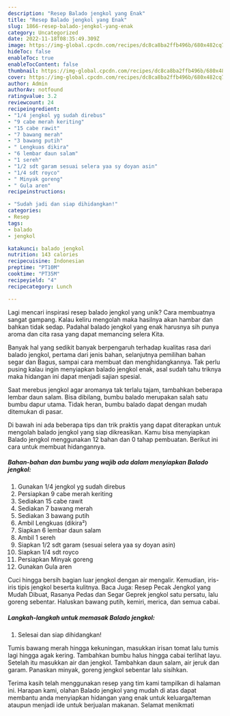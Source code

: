 ```yaml
---
description: "Resep Balado jengkol yang Enak"
title: "Resep Balado jengkol yang Enak"
slug: 1866-resep-balado-jengkol-yang-enak
category: Uncategorized
date: 2022-11-18T08:35:49.309Z
image: https://img-global.cpcdn.com/recipes/dc8ca8ba2ffb496b/680x482cq70/balado-jengkol-foto-resep-utama.jpg
hideToc: false
enableToc: true
enableTocContent: false
thumbnail: https://img-global.cpcdn.com/recipes/dc8ca8ba2ffb496b/680x482cq70/balado-jengkol-foto-resep-utama.jpg
cover: https://img-global.cpcdn.com/recipes/dc8ca8ba2ffb496b/680x482cq70/balado-jengkol-foto-resep-utama.jpg
author: Admin
authorAv: notfound
ratingvalue: 3.2
reviewcount: 24
recipeingredient:
- "1/4 jengkol yg sudah direbus"
- "9 cabe merah keriting"
- "15 cabe rawit"
- "7 bawang merah"
- "3 bawang putih"
- " Lengkuas dikira"
- "6 lembar daun salam"
- "1 sereh"
- "1/2 sdt garam sesuai selera yaa sy doyan asin"
- "1/4 sdt royco"
- " Minyak goreng"
- " Gula aren"
recipeinstructions:

- "Sudah jadi dan siap dihidangkan!"
categories:
- Resep
tags:
- balado
- jengkol

katakunci: balado jengkol 
nutrition: 143 calories
recipecuisine: Indonesian
preptime: "PT10M"
cooktime: "PT35M"
recipeyield: "4"
recipecategory: Lunch

---
```





Lagi mencari inspirasi resep balado jengkol yang unik? Cara membuatnya sangat gampang. Kalau keliru mengolah maka hasilnya akan hambar dan bahkan tidak sedap. Padahal balado jengkol yang enak harusnya sih punya aroma dan cita rasa yang dapat memancing selera Kita.





Banyak hal yang sedikit banyak berpengaruh terhadap kualitas rasa dari balado jengkol, pertama dari jenis bahan, selanjutnya pemilihan bahan segar dan Bagus, sampai cara membuat dan menghidangkannya. Tak perlu pusing kalau ingin menyiapkan balado jengkol enak,      asal sudah tahu triknya maka hidangan ini dapat menjadi sajian spesial.














Saat merebus jengkol agar aromanya tak terlalu tajam, tambahkan beberapa lembar daun salam. Bisa dibilang, bumbu balado merupakan salah satu bumbu dapur utama. Tidak heran, bumbu balado dapat dengan mudah ditemukan di pasar.






Di bawah ini ada beberapa tips dan trik praktis yang dapat diterapkan untuk mengolah balado jengkol yang siap dikreasikan. Kamu bisa menyiapkan Balado jengkol menggunakan 12 bahan dan 0 tahap pembuatan. Berikut ini cara untuk membuat hidangannya.

<!--inarticleads1-->

##### Bahan-bahan dan bumbu yang wajib ada dalam menyiapkan Balado jengkol:

1. Gunakan 1/4 jengkol yg sudah direbus
1. Persiapkan 9 cabe merah keriting
1. Sediakan 15 cabe rawit
1. Sediakan 7 bawang merah
1. Sediakan 3 bawang putih
1. Ambil  Lengkuas (dikira²)
1. Siapkan 6 lembar daun salam
1. Ambil 1 sereh
1. Siapkan 1/2 sdt garam (sesuai selera yaa sy doyan asin)
1. Siapkan 1/4 sdt royco
1. Persiapkan  Minyak goreng
1. Gunakan  Gula aren


Cuci hingga bersih bagian luar jengkol dengan air mengalir. Kemudian, iris-iris tipis jengkol beserta kulitnya. Baca Juga: Resep Pecak Jengkol yang Mudah Dibuat, Rasanya Pedas dan Segar Geprek jengkol satu persatu, lalu goreng sebentar. Haluskan bawang putih, kemiri, merica, dan semua cabai. 

<!--inarticleads2-->

##### Langkah-langkah untuk memasak Balado jengkol:


1. Selesai dan siap dihidangkan!

Tumis bawang merah hingga kekuningan, masukkan irisan tomat lalu tumis lagi hingga agak kering. Tambahkan bumbu halus hingga cabai terlihat layu. Setelah itu masukkan air dan jengkol. Tambahkan daun salam, air jeruk dan garam. Panaskan minyak, goreng jengkol sebentar lalu sisihkan. 

Terima kasih telah menggunakan resep yang tim kami tampilkan di halaman ini. Harapan kami, olahan Balado jengkol yang mudah di atas dapat membantu anda menyiapkan hidangan yang enak untuk keluarga/teman ataupun menjadi ide untuk berjualan makanan. Selamat menikmati
